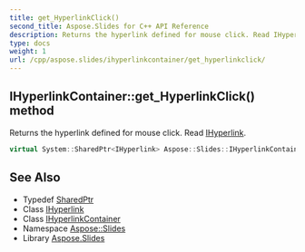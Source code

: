 ```yaml
---
title: get_HyperlinkClick()
second_title: Aspose.Slides for C++ API Reference
description: Returns the hyperlink defined for mouse click. Read IHyperlink.
type: docs
weight: 1
url: /cpp/aspose.slides/ihyperlinkcontainer/get_hyperlinkclick/
---
```

## IHyperlinkContainer::get_HyperlinkClick() method


Returns the hyperlink defined for mouse click. Read [IHyperlink](../../ihyperlink/).

```cpp
virtual System::SharedPtr<IHyperlink> Aspose::Slides::IHyperlinkContainer::get_HyperlinkClick()=0
```

## See Also

* Typedef [SharedPtr](../../system/sharedptr/)
* Class [IHyperlink](../ihyperlink/)
* Class [IHyperlinkContainer](./)
* Namespace [Aspose::Slides](../)
* Library [Aspose.Slides](../../)